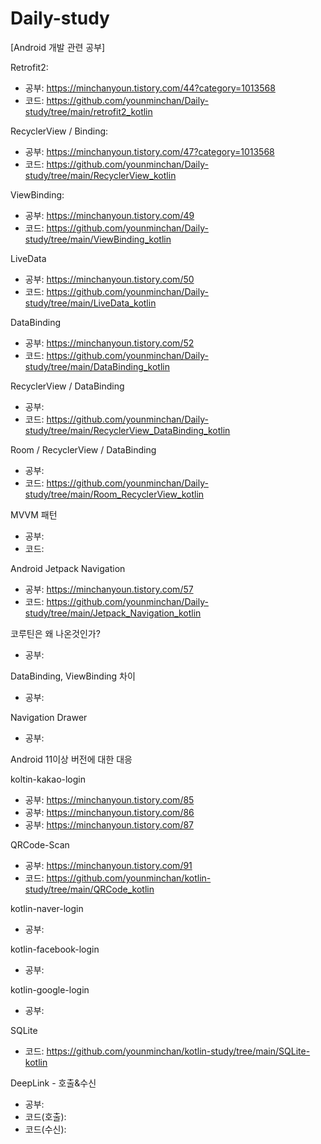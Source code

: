 # Daily-study
[Android 개발 관련 공부]



Retrofit2:
- 공부: https://minchanyoun.tistory.com/44?category=1013568
- 코드: https://github.com/younminchan/Daily-study/tree/main/retrofit2_kotlin

RecyclerView / Binding:
- 공부: https://minchanyoun.tistory.com/47?category=1013568
- 코드: https://github.com/younminchan/Daily-study/tree/main/RecyclerView_kotlin

ViewBinding:
- 공부: https://minchanyoun.tistory.com/49
- 코드: https://github.com/younminchan/Daily-study/tree/main/ViewBinding_kotlin

LiveData
- 공부: https://minchanyoun.tistory.com/50
- 코드: https://github.com/younminchan/Daily-study/tree/main/LiveData_kotlin

DataBinding
- 공부: https://minchanyoun.tistory.com/52
- 코드: https://github.com/younminchan/Daily-study/tree/main/DataBinding_kotlin

RecyclerView / DataBinding
- 공부: 
- 코드: https://github.com/younminchan/Daily-study/tree/main/RecyclerView_DataBinding_kotlin

Room / RecyclerView / DataBinding
- 공부:
- 코드: https://github.com/younminchan/Daily-study/tree/main/Room_RecyclerView_kotlin

MVVM 패턴
- 공부: 
- 코드:  

Android Jetpack Navigation
- 공부: https://minchanyoun.tistory.com/57
- 코드: https://github.com/younminchan/Daily-study/tree/main/Jetpack_Navigation_kotlin
 
코루틴은 왜 나온것인가?
- 공부: 

DataBinding, ViewBinding 차이
- 공부: 
 
Navigation Drawer
- 공부:  
 
Android 11이상 버전에 대한 대응
 
koltin-kakao-login
- 공부: https://minchanyoun.tistory.com/85
- 공부: https://minchanyoun.tistory.com/86
- 공부: https://minchanyoun.tistory.com/87

QRCode-Scan
- 공부: https://minchanyoun.tistory.com/91
- 코드: https://github.com/younminchan/kotlin-study/tree/main/QRCode_kotlin

kotlin-naver-login
- 공부:

kotlin-facebook-login
- 공부:

kotlin-google-login
- 공부:

SQLite
- 코드: https://github.com/younminchan/kotlin-study/tree/main/SQLite-kotlin

DeepLink - 호출&수신
- 공부: 
- 코드(호출):
- 코드(수신):
